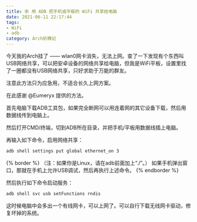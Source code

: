 ```yaml
---
title: 🕸️ 用 ADB 把手机或平板的 WiFi 共享给电脑
date: 2021-06-11 22:17:44
tags:
- WiFi
- adb
category: Arch折腾记
---
```


今天我的Arch挂了 —— wlan0网卡消失，无法上网。查了一下发现有个东西叫USB网络共享，可以把安卓设备的网络共享给电脑，但我是WiFi平板，设置里找了一圈都没有USB网络共享，只好求助于万能的群友。

注意此方法只为应急用，不适合长久上网方案。

在此感谢 @Eumeryx 提供的方法。

首先电脑下载ADB工具包，如果完全断网可以用连着网的其它设备下载，然后用数据线传到电脑上。

然后打开CMD/终端，切到ADB所在目录，并把手机/平板用数据线插上电脑。

再输入如下命令，启用网络共享：

```bash
adb shell settings put global ethernet_on 3
```

{% border %}
（注：如果你是Linux，请在adb前面加上“./”。）
如果手机弹出窗口，那就在手机上允许USB调试，然后再执行上述命令。
{% endborder %}

然后执行如下命令启动服务：

```bash
adb shell svc usb setFunctions rndis
```

这时候电脑中会多出一个有线网卡，可以上网了。可以自行下载无线网卡驱动，修复坏掉的系统。
